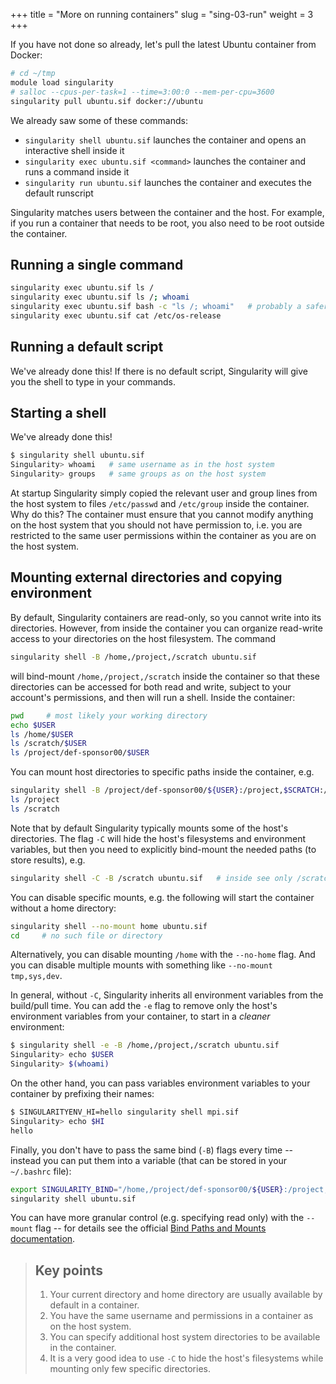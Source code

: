+++
title = "More on running containers"
slug = "sing-03-run"
weight = 3
+++

If you have not done so already, let's pull the latest Ubuntu container from Docker:

```sh
# cd ~/tmp
module load singularity
# salloc --cpus-per-task=1 --time=3:00:0 --mem-per-cpu=3600
singularity pull ubuntu.sif docker://ubuntu
```

We already saw some of these commands:

- `singularity shell ubuntu.sif` launches the container and opens an interactive shell inside it
- `singularity exec ubuntu.sif <command>` launches the container and runs a command inside it
- `singularity run ubuntu.sif` launches the container and executes the default runscript

Singularity matches users between the container and the host. For example, if you run a container that needs
to be root, you also need to be root outside the container.

## Running a single command

```sh
singularity exec ubuntu.sif ls /
singularity exec ubuntu.sif ls /; whoami
singularity exec ubuntu.sif bash -c "ls /; whoami"   # probably a safer way
singularity exec ubuntu.sif cat /etc/os-release
```

## Running a default script

We've already done this! If there is no default script, Singularity will give you the shell to type in your
commands.

## Starting a shell

We've already done this!

```sh
$ singularity shell ubuntu.sif
Singularity> whoami   # same username as in the host system
Singularity> groups   # same groups as on the host system
```

At startup Singularity simply copied the relevant user and group lines from the host system to files
`/etc/passwd` and `/etc/group` inside the container. Why do this? The container must ensure that you cannot
modify anything on the host system that you should not have permission to, i.e. you are restricted to the same
user permissions within the container as you are on the host system.

## Mounting external directories and copying environment

By default, Singularity containers are read-only, so you cannot write into its directories. However, from
inside the container you can organize read-write access to your directories on the host filesystem. The
command

```sh
singularity shell -B /home,/project,/scratch ubuntu.sif
```

will bind-mount `/home,/project,/scratch` inside the container so that these directories can be accessed for
both read and write, subject to your account's permissions, and then will run a shell. Inside the container:

```sh
pwd     # most likely your working directory
echo $USER
ls /home/$USER
ls /scratch/$USER
ls /project/def-sponsor00/$USER
```

You can mount host directories to specific paths inside the container, e.g.

```sh
singularity shell -B /project/def-sponsor00/${USER}:/project,$SCRATCH:/scratch ubuntu.sif
ls /project
ls /scratch
```

Note that by default Singularity typically mounts some of the host's directories. The flag `-C` will hide the
host's filesystems and environment variables, but then you need to explicitly bind-mount the needed paths (to
store results), e.g.

```sh
singularity shell -C -B /scratch ubuntu.sif   # inside see only /scratch
```

<!-- The reason is that it needs some space to store temporary files that get generated along the way, access some -->
<!-- host's system files, and also provide space in `/home` to store your data. -->

You can disable specific mounts, e.g. the following will start the container without a home directory:

```sh
singularity shell --no-mount home ubuntu.sif
cd     # no such file or directory
```

Alternatively, you can disable mounting `/home` with the `--no-home` flag. And you can disable multiple mounts
with something like `--no-mount tmp,sys,dev`.






In general, without `-C`, Singularity inherits all environment variables from the build/pull time. You can add
the `-e` flag to remove only the host's environment variables from your container, to start in a *cleaner*
environment:

```sh
$ singularity shell -e -B /home,/project,/scratch ubuntu.sif
Singularity> echo $USER
Singularity> $(whoami)
```

On the other hand, you can pass variables environment variables to your container by prefixing their names:

```sh
$ SINGULARITYENV_HI=hello singularity shell mpi.sif
Singularity> echo $HI
hello
```




Finally, you don't have to pass the same bind (`-B`) flags every time -- instead you can put them into a
variable (that can be stored in your `~/.bashrc` file):

```sh
export SINGULARITY_BIND="/home,/project/def-sponsor00/${USER}:/project,/scratch/${USER}:/scratch"
singularity shell ubuntu.sif
```

You can have more granular control (e.g. specifying read only) with the `--mount` flag -- for details see the
official
[Bind Paths and Mounts documentation](https://sylabs.io/guides/latest/user-guide/bind_paths_and_mounts.html).

> ## Key points
> 1. Your current directory and home directory are usually available by default in a container.
> 1. You have the same username and permissions in a container as on the host system.
> 1. You can specify additional host system directories to be available in the container.
> 1. It is a very good idea to use `-C` to hide the host's filesystems while mounting only few specific
>    directories.
